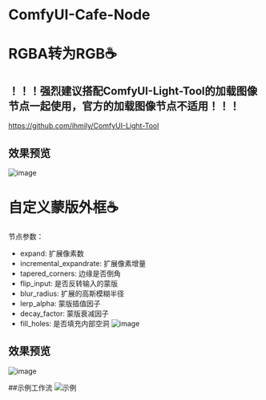 # ComfyUI-Cafe-Node
# RGBA转为RGB☕️
## ！！！强烈建议搭配ComfyUI-Light-Tool的加载图像节点一起使用，官方的加载图像节点不适用！！！
https://github.com/ihmily/ComfyUI-Light-Tool

## 效果预览
![image](https://github.com/user-attachments/assets/fc68daf8-fb4a-49d2-87b2-1958f747d6e0)


# 自定义蒙版外框☕️
节点参数：
- expand: 扩展像素数
- incremental_expandrate: 扩展像素增量
- tapered_corners: 边缘是否倒角
- flip_input: 是否反转输入的蒙版
- blur_radius: 扩展的高斯模糊半径
- lerp_alpha: 蒙版插值因子
- decay_factor: 蒙版衰减因子
- fill_holes: 是否填充内部空洞
![image](https://github.com/user-attachments/assets/b184f317-7a2f-4703-b6f0-014bc83980c9)

## 效果预览
![image](https://github.com/user-attachments/assets/5dc339b1-6320-478c-9eed-046edc3fad8b)

##示例工作流
![示例](https://github.com/user-attachments/assets/4022a595-407d-4b4d-8b0a-10065a822018)
